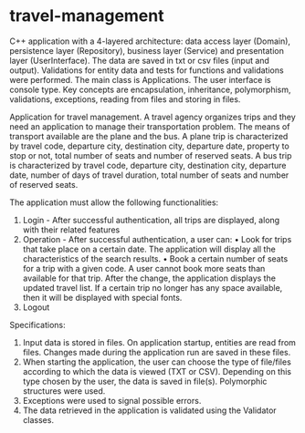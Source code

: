 # travel-management
C++ application with a 4-layered architecture: data access layer (Domain), persistence layer (Repository), business layer (Service) and presentation layer (UserInterface). The data are saved in txt or csv files (input and output). Validations for entity data and tests for functions and validations were performed. The main class is Applications. The user interface is console type. Key concepts are encapsulation, inheritance, polymorphism, validations, exceptions, reading from files and storing in files.

Application for travel management. A travel agency organizes trips and they need an application to manage their transportation problem. The means of transport available are the plane and the bus. A plane trip is characterized by travel code, departure city, destination city, departure date, property to stop or not, total number of seats and number of reserved seats. A bus trip is characterized by travel code, departure city, destination city, departure date, number of days of travel duration, total number of seats and number of reserved seats.

The application must allow the following functionalities:
1. Login - After successful authentication, all trips are displayed, along with their related features
2. Operation - After successful authentication, a user can:
• Look for trips that take place on a certain date. The application will display all the characteristics of the search results.
• Book a certain number of seats for a trip with a given code. A user cannot book more seats than available for that trip. After the change, the application displays the updated travel list. If a certain trip no longer has any space available, then it will be displayed with special fonts.
3. Logout

Specifications:
1. Input data is stored in files. On application startup, entities are read from files. Changes made during the application run are saved in these files.
2. When starting the application, the user can choose the type of file/files according to which the data is viewed (TXT or CSV). Depending on this type chosen by the user, the data is saved in file(s). Polymorphic structures were used.
3. Exceptions were used to signal possible errors.
4. The data retrieved in the application is validated using the Validator classes.
